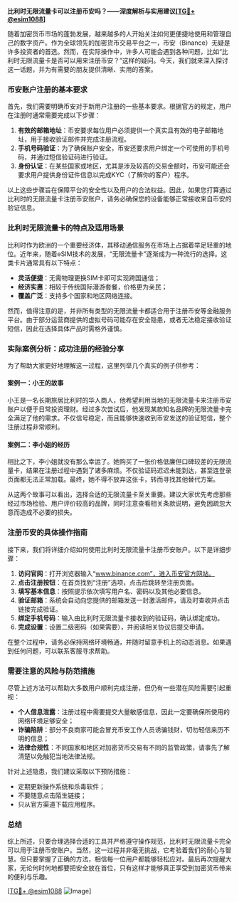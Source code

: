 **比利时无限流量卡可以注册币安吗？——深度解析与实用建议[[TG💪+ @esim1088](https://t.me/s/esim1088)]**

随着加密货币市场的蓬勃发展，越来越多的人开始关注如何更便捷地使用和管理自己的数字资产。作为全球领先的加密货币交易平台之一，币安（Binance）无疑是许多投资者的首选。然而，在实际操作中，许多人可能会遇到各种问题，比如“比利时无限流量卡是否可以用来注册币安？”这样的疑问。今天，我们就来深入探讨这一话题，并为有需要的朋友提供清晰、实用的答案。

### 币安账户注册的基本要求

首先，我们需要明确币安对于新用户注册的一些基本要求。根据官方的规定，用户在注册时通常需要完成以下步骤：

1. **有效的邮箱地址**：币安要求每位用户必须提供一个真实且有效的电子邮箱地址，用于接收验证邮件并完成注册流程。
2. **手机号码验证**：为了确保账户安全，币安还要求用户绑定一个可使用的手机号码，并通过短信验证码进行验证。
3. **身份认证**：在某些国家或地区，尤其是涉及较高的交易金额时，币安可能还会要求用户提供身份证件信息以完成KYC（了解你的客户）程序。

以上这些步骤旨在保障平台的安全性以及用户的合法权益。因此，如果您打算通过比利时的无限流量卡注册币安账户，请务必确保您的设备能够正常接收来自币安的验证信息。

### 比利时无限流量卡的特点及适用场景

比利时作为欧洲的一个重要经济体，其移动通信服务在市场上占据着举足轻重的地位。近年来，随着eSIM技术的发展，“无限流量卡”逐渐成为一种流行的选择。这类卡片通常具有以下特点：

- **灵活便捷**：无需物理更换SIM卡即可实现跨国通信；
- **经济实惠**：相较于传统国际漫游套餐，价格更为亲民；
- **覆盖广泛**：支持多个国家和地区网络连接。

然而，值得注意的是，并非所有类型的无限流量卡都适合用于注册币安等金融服务平台。由于部分运营商提供的虚拟号码可能存在安全隐患，或者无法稳定接收验证短信，因此在选择具体产品时需格外谨慎。

### 实际案例分析：成功注册的经验分享

为了帮助大家更好地理解这一过程，这里列举几个真实的例子供参考：

#### 案例一：小王的故事
小王是一名长期旅居比利时的华人商人，他希望利用当地的无限流量卡来注册币安账户以便于日常投资理财。经过多次尝试后，他发现某款知名品牌的无限流量卡完全满足了他的需求。不仅信号稳定，而且能够快速收到币安发送的验证短信，整个注册过程非常顺利。

#### 案例二：李小姐的经历
相比之下，李小姐就没有那么幸运了。她购买了一张价格低廉但口碑较差的无限流量卡，结果在注册过程中遇到了诸多麻烦。不仅验证码迟迟未能到达，甚至连登录页面都无法正常加载。最终，她不得不放弃这张卡，转而寻找其他替代方案。

从这两个故事可以看出，选择合适的无限流量卡至关重要。建议大家优先考虑那些经过市场检验、用户评价较高的品牌，同时注意查看相关条款说明，避免因疏忽大意而造成不必要的损失。

### 注册币安的具体操作指南

接下来，我们将详细介绍如何使用比利时无限流量卡注册币安账户。以下是详细步骤：

1. **访问官网**：打开浏览器输入“www.binance.com”，进入币安官方网站。
2. **点击注册按钮**：在首页找到“注册”选项，点击后跳转至注册页面。
3. **填写基本信息**：按照提示依次填写用户名、密码以及其他必要信息。
4. **验证邮箱**：系统会自动向您提供的邮箱发送一封激活邮件，请及时查收并点击链接完成验证。
5. **绑定手机号码**：输入由比利时无限流量卡接收到的验证码，确认绑定成功。
6. **完成设置**：设置二级密码（如果需要），并阅读相关协议后提交申请。

在整个过程中，请务必保持网络环境畅通，并随时留意手机上的动态消息。如果遇到任何问题，可以联系客服寻求帮助。

### 需要注意的风险与防范措施

尽管上述方法可以帮助大多数用户顺利完成注册，但仍有一些潜在风险需要引起重视：

- **个人信息泄露**：注册过程中需要提交大量敏感信息，因此一定要确保所使用的网络环境足够安全；
- **诈骗陷阱**：部分不良商家可能会冒充币安工作人员诱骗钱财，切勿轻信来历不明的信息；
- **法律合规性**：不同国家和地区对加密货币交易有不同的监管政策，请事先了解清楚以免触犯当地法律法规。

针对上述隐患，我们建议采取以下预防措施：
- 定期更新操作系统和杀毒软件；
- 不要随意点击陌生链接；
- 只从官方渠道下载应用程序。

### 总结

综上所述，只要合理选择合适的工具并严格遵守操作规范，比利时无限流量卡完全可以用于注册币安账户。当然，这一过程并非毫无挑战，它考验着我们的耐心与智慧。但只要掌握了正确的方法，相信每一位用户都能够轻松应对。最后再次提醒大家，无论何时何地都要把安全放在首位，只有这样才能够真正享受到加密货币带来的便利与乐趣。

[[TG💪+ @esim1088](https://t.me/s/esim1088) ![Image](https://i.postimg.cc/4NQfJmqS/Snipaste-2025-05-13-00-14-12.png)]